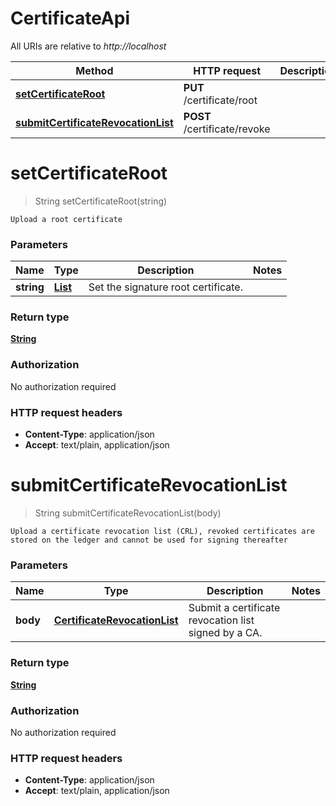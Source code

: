 # CertificateApi

All URIs are relative to *http://localhost*

Method | HTTP request | Description
------------- | ------------- | -------------
[**setCertificateRoot**](CertificateApi.md#setCertificateRoot) | **PUT** /certificate/root | 
[**submitCertificateRevocationList**](CertificateApi.md#submitCertificateRevocationList) | **POST** /certificate/revoke | 


<a name="setCertificateRoot"></a>
# **setCertificateRoot**
> String setCertificateRoot(string)



    Upload a root certificate

### Parameters

Name | Type | Description  | Notes
------------- | ------------- | ------------- | -------------
 **string** | [**List**](../Models/string.md)| Set the signature root certificate. |

### Return type

[**String**](../Models/string.md)

### Authorization

No authorization required

### HTTP request headers

- **Content-Type**: application/json
- **Accept**: text/plain, application/json

<a name="submitCertificateRevocationList"></a>
# **submitCertificateRevocationList**
> String submitCertificateRevocationList(body)



    Upload a certificate revocation list (CRL), revoked certificates are stored on the ledger and cannot be used for signing thereafter

### Parameters

Name | Type | Description  | Notes
------------- | ------------- | ------------- | -------------
 **body** | [**CertificateRevocationList**](../Models/CertificateRevocationList.md)| Submit a certificate revocation list signed by a CA. |

### Return type

[**String**](../Models/string.md)

### Authorization

No authorization required

### HTTP request headers

- **Content-Type**: application/json
- **Accept**: text/plain, application/json

